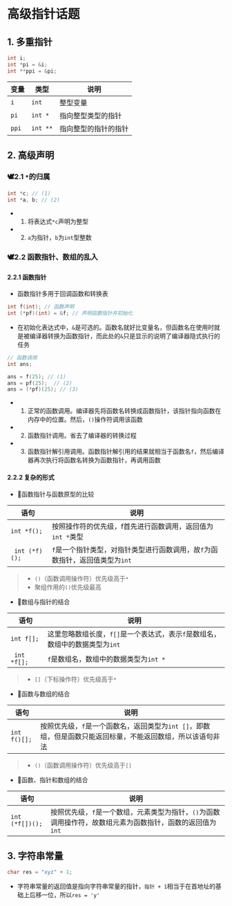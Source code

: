 # 高级指针话题

## 1. 多重指针

```c
int i;
int *pi = &i;
int **ppi = &pi;
```

变量 | 类型 | 说明
--- | --- | ---
```i``` | ```int``` | 整型变量
```pi``` | ```int *``` |指向整型类型的指针
```ppi``` | ```int **``` | 指向整型的指针的指针

## 2. 高级声明

### 🕊️2.1 ```*```的归属

```c
int *c; // (1)
int *a, b; // (2)
```

- 1. 将表达式```*c```声明为整型
- 2. ```a```为指针，```b```为```int```型整数

### 🕊️2.2 函数指针、数组的乱入

#### 2.2.1 函数指针

- 函数指针多用于回调函数和转换表

```c
int f(int); // 函数声明
int (*pf)(int) = &f; // 声明函数指针并初始化
```

- 在初始化表达式中，```&```是可选的。函数名就好比变量名，但函数名在使用时就是被编译器转换为函数指针，而此处的```&```只是显示的说明了编译器隐式执行的任务

```c
// 函数调用
int ans;

ans = f(25); // (1)
ans = pf(25);  // (2)
ans = (*pf)(25); // (3)

```

- 1. 正常的函数调用。编译器先将函数名转换成函数指针，该指针指向函数在内存中的位置。然后，```()```操作符调用该函数
- 2. 函数指针调用。省去了编译器的转换过程
- 3. 函数指针解引用调用。函数指针解引用的结果就相当于函数名```f```，然后编译器再次执行将函数名转换为函数指针，再调用函数

#### 2.2.2 复杂的形式

- 🔸函数指针与函数原型的比较

语句 | 说明
--- | ---
```int *f();``` | 按照操作符的优先级，f首先进行函数调用，返回值为```int *```类型
``` int (*f)();``` | ```f```是一个指针类型，对指针类型进行函数调用，故```f```为函数指针，返回值类型为```int```

> - ```()```（函数调用操作符）优先级高于```*```
> - 聚组作用的```()```优先级最高

- 🔸数组与指针的结合

语句 | 说明
--- | ---
```int f[];``` | 这里忽略数组长度，```f[]```是一个表达式，表示```f```是数组名，数组中的数据类型为```int```
``` int *f[];``` | ```f```是数组名，数组中的数据类型为```int *```

> - ```[]```（下标操作符）优先级高于```*```

- 🔸函数与数组的结合

语句 | 说明
--- | ---
```int f()[];``` | 按照优先级，```f```是一个函数名，返回类型为```int []```，即数组，但是函数只能返回标量，不能返回数组，所以该语句非法

> - ```()```（函数调用操作符）优先级高于```[]```

- 🔸函数、指针和数组的结合

语句 | 说明
--- | ---
```int (*f[])();``` | 按照优先级，```f```是一个数组，元素类型为指针，```()```为函数调用操作符，故数组元素为函数指针，函数的返回值为```int```

## 3. 字符串常量

```c
char res = "xyz" + 1;
```

- 字符串常量的返回值是指向字符串常量的指针，```指针 + 1```相当于在首地址的基础上后移一位，所以```res = 'y'```

